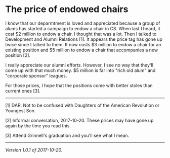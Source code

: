 The price of endowed chairs
===========================

I know that our deparmtment is loved and appreciated because a group
of alums has started a campaign to endow a chair in CS.  When last I
heard, it cost $2 million to endow a chair.  I thought that was a lot.
Then I talked to Development and Alumni Relations [1].  It appears the
price tag has gone up twice since I talked to them.  It now costs $3
million to endow a chair for an existing position and $5 million to
endow a chair that accompanies a new position [2].

I really appreciate our alumni efforts.  However, I see no way that
they'll come up with that much money.  $5 million is far into "rich old
alum" and "corporate sponsor" leagues.

For those prices, I hope that the positions come with better stoles than 
current ones [3].

---

[1] DAR.  Not to be confused with Daughters of the American Revolution
or Youngest Son.

[2] Informal conversation, 2017-10-20.  These prices may have gone up
again by the time you read this.

[3] Attend Grinnell's graduation and you'll see what I mean.

---

*Version 1.0.1 of 2017-10-20.*
